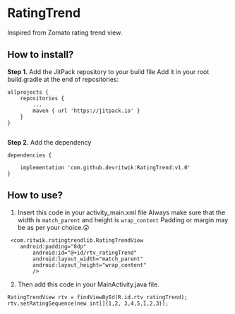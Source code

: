 # RatingTrend
Inspired from Zomato rating trend view.

## How to install?

**Step 1.**  Add the JitPack repository to your build file
Add it in your root build.gradle at the end of repositories:

```
allprojects {
	repositories {
		...
		maven { url 'https://jitpack.io' }
	}
}


```
**Step 2.** Add the dependency

```
dependencies {

	implementation 'com.github.devritwik:RatingTrend:v1.0'
}
```

## How to use?
1. Insert this code in your activity_main.xml file
Always make sure that the width is `match_parent` and height is `wrap_content`
Padding or margin may be as per your choice.:astonished:

```
 <com.ritwik.ratingtrendlib.RatingTrendView
	android:padding="8dp"
        android:id="@+id/rtv_ratingTrend"
        android:layout_width="match_parent"
        android:layout_height="wrap_content"
        />
```

2. Then add this code in your MainActivity.java file.

```
RatingTrendView rtv = findViewById(R.id.rtv_ratingTrend);
rtv.setRatingSequence(new int[]{1,2, 3,4,5,1,2,3});
```
